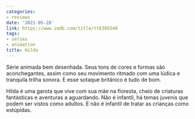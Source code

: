 ```yaml
---
categories:
- reviews
date: '2021-05-28'
link: https://www.imdb.com/title/tt6385540
tags:
- series
- animation
title: Hilda
---
```


Série animada bem desenhada. Seus tons de cores e formas são aconchegantes, assim como seu movimento ritmado com uma lúdica e tranquila trilha sonora. E esse sotaque britânico é tudo de bom.

Hilda é uma garota que vive com sua mãe na floresta, cheio de criaturas fantásticas e aventuras a aguardando. Não é infantil, há temas juvenis que podem ser vistos como adultos. E não é infantil de tratar as crianças como estúpidas.